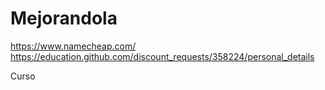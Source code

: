 Mejorandola
===========
https://www.namecheap.com/
https://education.github.com/discount_requests/358224/personal_details


Curso
